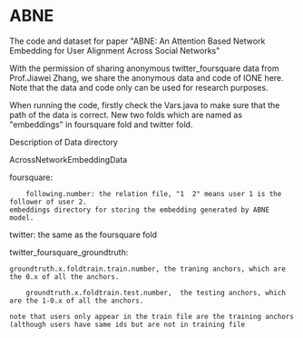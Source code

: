 # ABNE
The code and dataset for paper "ABNE: An Attention Based Network Embedding for User Alignment Across Social Networks"


With the permission of sharing anonymous twitter_foursquare data from Prof.Jiawei Zhang, 
we share the anonymous data and code of IONE here. 
Note that the data and code only can be used for research purposes.

When running the code, firstly check the Vars.java to make sure that the path of the data is correct. New two folds which are named as "embeddings" in foursquare fold and twitter fold.

Description of Data directory

AcrossNetworkEmbeddingData

foursquare:
	
		following.number: the relation file, "1  2" means user 1 is the follower of user 2.  			   			
    embeddings directory for storing the embedding generated by ABNE model.		

twitter:
		the same as the foursquare fold	


twitter_foursquare_groundtruth:

    groundtruth.x.foldtrain.train.number, the traning anchors, which are the 0.x of all the anchors.
		
		groundtruth.x.foldtrain.test.number,  the testing anchors, which are the 1-0.x of all the anchors.
    
    note that users only appear in the train file are the training anchors (although users have same ids but are not in training file 
